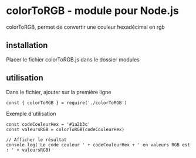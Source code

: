 # colorToRGB - module pour Node.js
colorToRGB, permet de convertir une couleur hexadécimal en rgb


## installation
Placer le fichier colorToRGB.js dans le dossier modules


## utilisation
Dans le fichier, ajouter sur la première ligne
```
const { colorToRGB } = require('./colorToRGB')
```

Exemple d'utilisation
```
const codeCouleurHex = '#1a2b3c'
const valeursRGB = colorToRGB(codeCouleurHex)

// Afficher le résultat
console.log('Le code couleur ' + codeCouleurHex + ' en valeurs RGB est : ' + valeursRGB)
```
